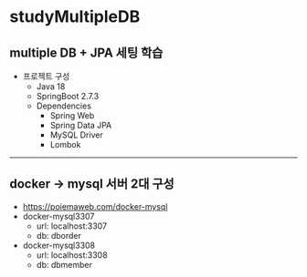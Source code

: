 # studyMultipleDB
## multiple DB + JPA 세팅 학습
- 프로젝트 구성
	- Java 18
	- SpringBoot 2.7.3
  - Dependencies
    - Spring Web
    - Spring Data JPA
    - MySQL Driver 
    - Lombok

---------------
## docker -> mysql 서버 2대 구성
 - https://poiemaweb.com/docker-mysql
 - docker-mysql3307
    - url: localhost:3307
    - db: dborder
 - docker-mysql3308
    - url: localhost:3308
    - db: dbmember
